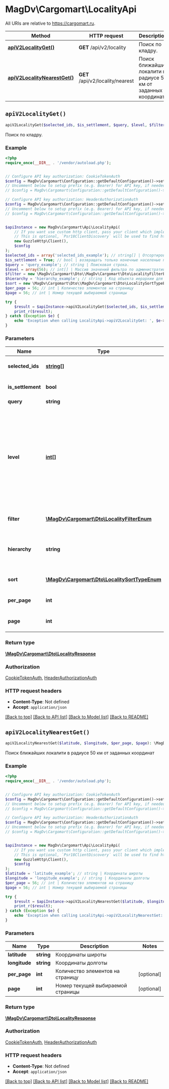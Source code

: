 # MagDv\Cargomart\LocalityApi

All URIs are relative to https://cargomart.ru.

Method | HTTP request | Description
------------- | ------------- | -------------
[**apiV2LocalityGet()**](LocalityApi.md#apiV2LocalityGet) | **GET** /api/v2/locality | Поиск по кладру.
[**apiV2LocalityNearestGet()**](LocalityApi.md#apiV2LocalityNearestGet) | **GET** /api/v2/locality/nearest | Поиск ближайших локалити в радиусе 50 км от заданных координат


## `apiV2LocalityGet()`

```php
apiV2LocalityGet($selected_ids, $is_settlement, $query, $level, $filter, $hierarchy, $sort, $per_page, $page): \MagDv\Cargomart\Dto\LocalityResponse
```

Поиск по кладру.

### Example

```php
<?php
require_once(__DIR__ . '/vendor/autoload.php');


// Configure API key authorization: CookieTokenAuth
$config = MagDv\Cargomart\Configuration::getDefaultConfiguration()->setApiKey('token', 'YOUR_API_KEY');
// Uncomment below to setup prefix (e.g. Bearer) for API key, if needed
// $config = MagDv\Cargomart\Configuration::getDefaultConfiguration()->setApiKeyPrefix('token', 'Bearer');

// Configure API key authorization: HeaderAuthorizationAuth
$config = MagDv\Cargomart\Configuration::getDefaultConfiguration()->setApiKey('Authorization', 'YOUR_API_KEY');
// Uncomment below to setup prefix (e.g. Bearer) for API key, if needed
// $config = MagDv\Cargomart\Configuration::getDefaultConfiguration()->setApiKeyPrefix('Authorization', 'Bearer');


$apiInstance = new MagDv\Cargomart\Api\LocalityApi(
    // If you want use custom http client, pass your client which implements `Psr\Http\Client\ClientInterface`.
    // This is optional, `Psr18ClientDiscovery` will be used to find http client. For instance `GuzzleHttp\Client` implements that interface
    new GuzzleHttp\Client(),
    $config
);
$selected_ids = array('selected_ids_example'); // string[] | Отсортировать населенные пункты по их коду
$is_settlement = True; // bool | возвращать только конечные населеные пункты
$query = 'query_example'; // string | Поисковая строка.
$level = array(56); // int[] | Массив значений фильтра по административным уровням, страна= 10; город федерального значения= 20; областные центры= 30; области= 40; населенные пункты областного значения= 50; районные центры= 60; районы= 70; прочие= 80;
$filter = new \MagDv\Cargomart\Dto\\MagDv\Cargomart\Dto\LocalityFilterEnum(); // \MagDv\Cargomart\Dto\LocalityFilterEnum | Фильтр по административным уровням
$hierarchy = 'hierarchy_example'; // string | Код объекта иерархии для ограничения поиска только по вхождению в этот объект
$sort = new \MagDv\Cargomart\Dto\\MagDv\Cargomart\Dto\LocalitySortTypeEnum(); // \MagDv\Cargomart\Dto\LocalitySortTypeEnum | Дополнительная сортировка - тип поиска.
$per_page = 56; // int | Количество элементов на страницу
$page = 56; // int | Номер текущей выбираемой страницы

try {
    $result = $apiInstance->apiV2LocalityGet($selected_ids, $is_settlement, $query, $level, $filter, $hierarchy, $sort, $per_page, $page);
    print_r($result);
} catch (Exception $e) {
    echo 'Exception when calling LocalityApi->apiV2LocalityGet: ', $e->getMessage(), PHP_EOL;
}
```

### Parameters

Name | Type | Description  | Notes
------------- | ------------- | ------------- | -------------
 **selected_ids** | [**string[]**](../Model/string.md)| Отсортировать населенные пункты по их коду | [optional]
 **is_settlement** | **bool**| возвращать только конечные населеные пункты | [optional]
 **query** | **string**| Поисковая строка. | [optional]
 **level** | [**int[]**](../Model/int.md)| Массив значений фильтра по административным уровням, страна&#x3D; 10; город федерального значения&#x3D; 20; областные центры&#x3D; 30; области&#x3D; 40; населенные пункты областного значения&#x3D; 50; районные центры&#x3D; 60; районы&#x3D; 70; прочие&#x3D; 80; | [optional]
 **filter** | [**\MagDv\Cargomart\Dto\LocalityFilterEnum**](../Model/.md)| Фильтр по административным уровням | [optional]
 **hierarchy** | **string**| Код объекта иерархии для ограничения поиска только по вхождению в этот объект | [optional]
 **sort** | [**\MagDv\Cargomart\Dto\LocalitySortTypeEnum**](../Model/.md)| Дополнительная сортировка - тип поиска. | [optional]
 **per_page** | **int**| Количество элементов на страницу | [optional]
 **page** | **int**| Номер текущей выбираемой страницы | [optional]

### Return type

[**\MagDv\Cargomart\Dto\LocalityResponse**](../Model/LocalityResponse.md)

### Authorization

[CookieTokenAuth](../../README.md#CookieTokenAuth), [HeaderAuthorizationAuth](../../README.md#HeaderAuthorizationAuth)

### HTTP request headers

- **Content-Type**: Not defined
- **Accept**: `application/json`

[[Back to top]](#) [[Back to API list]](../../README.md#endpoints)
[[Back to Model list]](../../README.md#models)
[[Back to README]](../../README.md)

## `apiV2LocalityNearestGet()`

```php
apiV2LocalityNearestGet($latitude, $longitude, $per_page, $page): \MagDv\Cargomart\Dto\LocalityResponse
```

Поиск ближайших локалити в радиусе 50 км от заданных координат

### Example

```php
<?php
require_once(__DIR__ . '/vendor/autoload.php');


// Configure API key authorization: CookieTokenAuth
$config = MagDv\Cargomart\Configuration::getDefaultConfiguration()->setApiKey('token', 'YOUR_API_KEY');
// Uncomment below to setup prefix (e.g. Bearer) for API key, if needed
// $config = MagDv\Cargomart\Configuration::getDefaultConfiguration()->setApiKeyPrefix('token', 'Bearer');

// Configure API key authorization: HeaderAuthorizationAuth
$config = MagDv\Cargomart\Configuration::getDefaultConfiguration()->setApiKey('Authorization', 'YOUR_API_KEY');
// Uncomment below to setup prefix (e.g. Bearer) for API key, if needed
// $config = MagDv\Cargomart\Configuration::getDefaultConfiguration()->setApiKeyPrefix('Authorization', 'Bearer');


$apiInstance = new MagDv\Cargomart\Api\LocalityApi(
    // If you want use custom http client, pass your client which implements `Psr\Http\Client\ClientInterface`.
    // This is optional, `Psr18ClientDiscovery` will be used to find http client. For instance `GuzzleHttp\Client` implements that interface
    new GuzzleHttp\Client(),
    $config
);
$latitude = 'latitude_example'; // string | Координаты широты
$longitude = 'longitude_example'; // string | Координаты долготы
$per_page = 56; // int | Количество элементов на страницу
$page = 56; // int | Номер текущей выбираемой страницы

try {
    $result = $apiInstance->apiV2LocalityNearestGet($latitude, $longitude, $per_page, $page);
    print_r($result);
} catch (Exception $e) {
    echo 'Exception when calling LocalityApi->apiV2LocalityNearestGet: ', $e->getMessage(), PHP_EOL;
}
```

### Parameters

Name | Type | Description  | Notes
------------- | ------------- | ------------- | -------------
 **latitude** | **string**| Координаты широты |
 **longitude** | **string**| Координаты долготы |
 **per_page** | **int**| Количество элементов на страницу | [optional]
 **page** | **int**| Номер текущей выбираемой страницы | [optional]

### Return type

[**\MagDv\Cargomart\Dto\LocalityResponse**](../Model/LocalityResponse.md)

### Authorization

[CookieTokenAuth](../../README.md#CookieTokenAuth), [HeaderAuthorizationAuth](../../README.md#HeaderAuthorizationAuth)

### HTTP request headers

- **Content-Type**: Not defined
- **Accept**: `application/json`

[[Back to top]](#) [[Back to API list]](../../README.md#endpoints)
[[Back to Model list]](../../README.md#models)
[[Back to README]](../../README.md)
